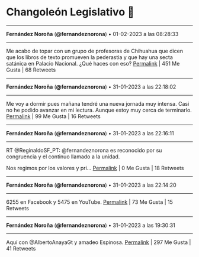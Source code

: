 # Changoleón Legislativo 🙈
*****
**Fernández Noroña** (**@fernandeznorona**) • 01-02-2023 a las 08:28:33
*****
Me acabo de topar con un grupo de profesoras de Chihuahua que dicen que los libros de texto promueven la pederastia y que hay una secta satánica en Palacio Nacional. ¿Qué haces con eso?
[Permalink](https://twitter.com/fernandeznorona/status/1620821414302613505) | 451 Me Gusta | 68 Retweets
*****
**Fernández Noroña** (**@fernandeznorona**) • 31-01-2023 a las 22:18:02
*****
Me voy a dormir pues mañana tendré una nueva jornada muy intensa. Casi no he podido avanzar en mi lectura. Aunque estoy muy cerca de terminarlo.
[Permalink](https://twitter.com/fernandeznorona/status/1620667773050576896) | 99 Me Gusta | 16 Retweets
*****
**Fernández Noroña** (**@fernandeznorona**) • 31-01-2023 a las 22:16:11
*****
RT @ReginaldoSF_PT: @fernandeznorona es reconocido por su congruencia y el continuo llamado a la unidad.


Nos regimos por los valores y pri…
[Permalink](https://twitter.com/fernandeznorona/status/1620667309856813056) | 0 Me Gusta | 18 Retweets
*****
**Fernández Noroña** (**@fernandeznorona**) • 31-01-2023 a las 22:14:20
*****
6255 en Facebook y 5475 en YouTube.
[Permalink](https://twitter.com/fernandeznorona/status/1620666844683321347) | 73 Me Gusta | 15 Retweets
*****
**Fernández Noroña** (**@fernandeznorona**) • 31-01-2023 a las 19:30:31
*****
Aquí con ⁦@AlbertoAnayaGt⁩ y amadeo Espinosa.
[Permalink](https://twitter.com/fernandeznorona/status/1620625617992699905) | 297 Me Gusta | 41 Retweets
